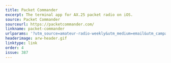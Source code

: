 ```yaml
---
title: Packet Commander
excerpt: The terminal app for AX.25 packet radio on iOS.
source: Packet Commander
sourceurl: https://packetcommander.com/
linkname: packet-commander
urlparams: '?utm_source=amateur-radio-weekly&utm_medium=email&utm_campaign=newsletter'
headerimage: arw-header.gif
linktype: link
order: 4
issue: 387
---
```

